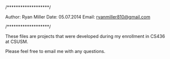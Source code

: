 /*******************/

Author: Ryan Miller
Date: 05.07.2014
Email: ryanmiller810@gmail.com

/*******************/

These files are projects that were developed
during my enrollment in CS436 at CSUSM.

Please feel free to email me with any questions.
